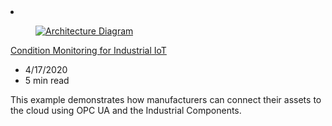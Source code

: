 <!-- Thie file is automatically generated by build/architectures/build_index.py.  Any updates will be lost. -->
<li class="grid-item item-column" data-categories="Internet of Things Analytics Containers ">
<article class="card">
    <div class="card-header has-margin-bottom-none" aria-hidden="true">
        <figure class="image diagram has-height-175 has-overflow-hidden level">
            <a href="/azure/architecture/solution-ideas/articles/condition-monitoring"><img src="/azure/architecture/browse/thumbs/condition-monitoring.png" class="diagram" alt="Architecture Diagram" data-linktype="relative-path"></a>
        </figure>
    </div>
    <div class="card-content">
        <a class="card-content-title has-margin-top-none" href="/azure/architecture/solution-ideas/articles/condition-monitoring">
            <p>Condition Monitoring for Industrial IoT</p>
        </a>
        <ul class="card-content-metadata">
            <li>4/17/2020</li>
            <li>5 min read</li>
        </ul>
        <p class="card-content-description">This example demonstrates how manufacturers can connect their assets to the cloud using OPC UA and the Industrial Components.</p>
        <div class="bottom-to-top-fade is-hidden-mobile"></div>
    </div>
</article>
</li>
